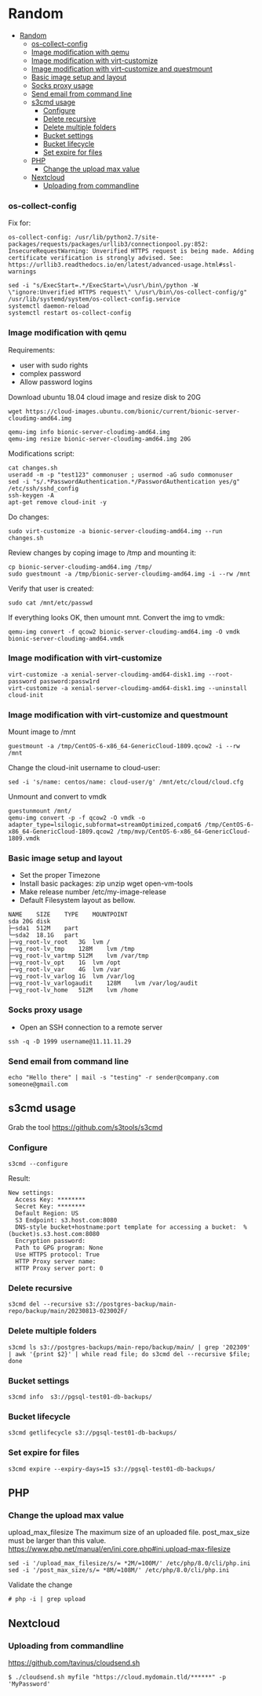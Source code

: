 # Random
- [Random](#random)
    - [os-collect-config](#os-collect-config)
    - [Image modification with qemu](#image-modification-with-qemu)
    - [Image modification with virt-customize](#image-modification-with-virt-customize)
    - [Image modification with virt-customize and questmount](#image-modification-with-virt-customize-and-questmount)
    - [Basic image setup and layout](#basic-image-setup-and-layout)
    - [Socks proxy usage](#socks-proxy-usage)
    - [Send email from command line](#send-email-from-command-line)
  - [s3cmd usage](#s3cmd-usage)
    - [Configure](#configure)
    - [Delete recursive](#delete-recursive)
    - [Delete multiple folders](#delete-multiple-folders)
    - [Bucket settings](#bucket-settings)
    - [Bucket lifecycle](#bucket-lifecycle)
    - [Set expire for files](#set-expire-for-files)
  - [PHP](#php)
    - [Change the upload max value](#change-the-upload-max-value)
  - [Nextcloud](#nextcloud)
    - [Uploading from commandline](#uploading-from-commandline)


### os-collect-config

Fix for:
```
os-collect-config: /usr/lib/python2.7/site-packages/requests/packages/urllib3/connectionpool.py:852:
InsecureRequestWarning: Unverified HTTPS request is being made. Adding certificate verification is strongly advised. See: https://urllib3.readthedocs.io/en/latest/advanced-usage.html#ssl-warnings
```

```
sed -i "s/ExecStart=.*/ExecStart=\/usr\/bin\/python -W \"ignore:Unverified HTTPS request\" \/usr\/bin\/os-collect-config/g" /usr/lib/systemd/system/os-collect-config.service
systemctl daemon-reload
systemctl restart os-collect-config
```



### Image modification with qemu

Requirements:
- user with sudo rights
- complex password
- Allow password logins

Download ubuntu 18.04 cloud image and resize disk to 20G

```
wget https://cloud-images.ubuntu.com/bionic/current/bionic-server-cloudimg-amd64.img

qemu-img info bionic-server-cloudimg-amd64.img
qemu-img resize bionic-server-cloudimg-amd64.img 20G
```


Modifications script:

```
cat changes.sh
useradd -m -p "test123" commonuser ; usermod -aG sudo commonuser
sed -i "s/.*PasswordAuthentication.*/PasswordAuthentication yes/g" /etc/ssh/sshd_config
ssh-keygen -A
apt-get remove cloud-init -y
```

Do changes:

```
sudo virt-customize -a bionic-server-cloudimg-amd64.img --run changes.sh
```

Review changes by coping image to /tmp and mounting it:
```
cp bionic-server-cloudimg-amd64.img /tmp/
sudo guestmount -a /tmp/bionic-server-cloudimg-amd64.img -i --rw /mnt
```
 Verify that user is created:
```
sudo cat /mnt/etc/passwd
```
If everything looks OK, then umount mnt.
Convert the img to vmdk:
```
qemu-img convert -f qcow2 bionic-server-cloudimg-amd64.img -O vmdk bionic-server-cloudimg-amd64.vmdk
```



### Image modification with virt-customize

```
virt-customize -a xenial-server-cloudimg-amd64-disk1.img --root-password password:passw1rd
virt-customize -a xenial-server-cloudimg-amd64-disk1.img --uninstall cloud-init
```

### Image modification with virt-customize and questmount


Mount image to /mnt
```
guestmount -a /tmp/CentOS-6-x86_64-GenericCloud-1809.qcow2 -i --rw /mnt
```

Change the cloud-init username to cloud-user:
```
sed -i 's/name: centos/name: cloud-user/g' /mnt/etc/cloud/cloud.cfg
```

Unmount and convert to vmdk
```
guestunmount /mnt/
qemu-img convert -p -f qcow2 -O vmdk -o adapter_type=lsilogic,subformat=streamOptimized,compat6 /tmp/CentOS-6-x86_64-GenericCloud-1809.qcow2 /tmp/mvp/CentOS-6-x86_64-GenericCloud-1809.vmdk
```

### Basic image setup and layout

- Set the proper Timezone
- Install basic packages:  zip unzip wget open-vm-tools
- Make release number /etc/my-image-release
- Default Filesystem layout as bellow.
```
NAME	SIZE	TYPE	MOUNTPOINT
sda	20G	disk
├─sda1	512M	part
└─sda2	18.1G	part
├─vg_root-lv_root	3G	lvm	/
├─vg_root-lv_tmp	128M	lvm	/tmp
├─vg_root-lv_vartmp	512M	lvm	/var/tmp
├─vg_root-lv_opt	1G	lvm	/opt
├─vg_root-lv_var	4G	lvm	/var
├─vg_root-lv_varlog	1G	lvm	/var/log
├─vg_root-lv_varlogaudit	128M	lvm	/var/log/audit
├─vg_root-lv_home	512M	lvm	/home
```

### Socks proxy usage

- Open an SSH connection to a remote server
```
ssh -q -D 1999 username@11.11.11.29
```

### Send email from command line
```
echo "Hello there" | mail -s "testing" -r sender@company.com someone@gmail.com
```


## s3cmd usage
Grab the tool https://github.com/s3tools/s3cmd

### Configure
```
s3cmd --configure
```

Result:
```
New settings:
  Access Key: ********
  Secret Key: ********
  Default Region: US
  S3 Endpoint: s3.host.com:8080
  DNS-style bucket+hostname:port template for accessing a bucket:  %(bucket)s.s3.host.com:8080
  Encryption password:
  Path to GPG program: None
  Use HTTPS protocol: True
  HTTP Proxy server name:
  HTTP Proxy server port: 0

```

### Delete recursive
```
s3cmd del --recursive s3://postgres-backup/main-repo/backup/main/20230813-023002F/
```

### Delete multiple folders
```
s3cmd ls s3://postgres-backups/main-repo/backup/main/ | grep '202309' | awk '{print $2}' | while read file; do s3cmd del --recursive $file; done
```

### Bucket settings
```
s3cmd info  s3://pgsql-test01-db-backups/
```

### Bucket lifecycle
```
s3cmd getlifecycle s3://pgsql-test01-db-backups/
```

### Set expire for files
```
s3cmd expire --expiry-days=15 s3://pgsql-test01-db-backups/
```


## PHP

### Change the upload max value

upload_max_filesize
The maximum size of an uploaded file.
post_max_size must be larger than this value.
https://www.php.net/manual/en/ini.core.php#ini.upload-max-filesize
```
sed -i '/upload_max_filesize/s/= *2M/=100M/' /etc/php/8.0/cli/php.ini
sed -i '/post_max_size/s/= *8M/=108M/' /etc/php/8.0/cli/php.ini
```

Validate the change
```
# php -i | grep upload
```

## Nextcloud

### Uploading from commandline
https://github.com/tavinus/cloudsend.sh
```
$ ./cloudsend.sh myfile "https://cloud.mydomain.tld/******" -p 'MyPassword'
```

